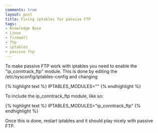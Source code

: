 ```yaml
---
comments: true
layout: post
title: Fixing iptables for passive FTP
tags:
- Knowledge Base
- Linux
- firewall
- ftp
- iptables
- passive ftp
---
```


To make passive FTP work with iptables you need to enable the "ip_conntrack_ftp" module. This is done by editing the /etc/sysconfig/iptables-config and changing

{% highlight text %}
IPTABLES_MODULES=""
{% endhighlight %}

To include the ip_conntrack_ftp module, like so:

{% highlight text %}
IPTABLES_MODULES="ip_conntrack_ftp"
{% endhighlight %}

Once this is done, restart iptables and it should play nicely with passive FTP.
